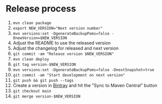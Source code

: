 # Release process

1. `mvn clean package`
1. `export NEW_VERSION="Next version number"`
1. `mvn versions:set -DgenerateBackupPoms=false -DnewVersion=$NEW_VERSION`
1. Adjust the README to use the released version
1. Adjust the changelog for released and next version
1. `git commit -am "Release version $NEW_VERSION"`
1. `mvn clean deploy`
1. `git tag version-$NEW_VERSION`
1. `mvn versions:set -DgenerateBackupPoms=false -DnextSnapshot=true`
1. `git commit -am "Start development on next version"`
1. `git push && git push --tags`
1. Create a version in [Bintray](https://bintray.com/phxql/maven/wiremock-junit5) and hit the "Sync to Maven Central"
   button
1. `git checkout main`
1. `git merge version-$NEW_VERSION`
